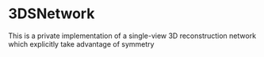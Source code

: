# 3DSNetwork
This is a private implementation of a single-view 3D reconstruction network which explicitly take advantage of symmetry
